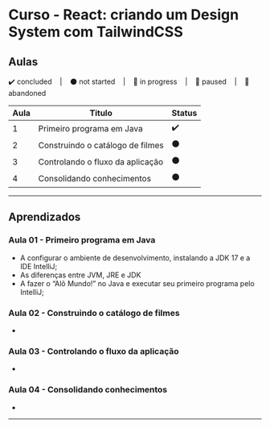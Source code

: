 # Curso - React: criando um Design System com TailwindCSS

## Aulas
<p>
  ✔️ concluded &nbsp;&nbsp;&nbsp;|&nbsp;&nbsp;&nbsp;
  ⚫ not started &nbsp;&nbsp;&nbsp;|&nbsp;&nbsp;&nbsp;
  🔵 in progress &nbsp;&nbsp;&nbsp;|&nbsp;&nbsp;&nbsp;
  🔶 paused &nbsp;&nbsp;&nbsp;|&nbsp;&nbsp;&nbsp;
  🔴 abandoned 
</p>

| Aula | Titulo | Status |
| --- | --- | --- |
| 1 | Primeiro programa em Java | ✔️ |
| 2 | Construindo o catálogo de filmes | ⚫ |
| 3 | Controlando o fluxo da aplicação | ⚫ |
| 4 | Consolidando conhecimentos | ⚫ |

---

## Aprendizados

### Aula 01 - Primeiro programa em Java 
<ul>
  <li>A configurar o ambiente de desenvolvimento, instalando a JDK 17 e a IDE IntelliJ;</li>
  <li>As diferenças entre JVM, JRE e JDK</li>
  <li>A fazer o “Alô Mundo!” no Java e executar seu primeiro programa pelo IntelliJ;</li>
</ul>

### Aula 02 - Construindo o catálogo de filmes
<ul>
  <li></li>
</ul>

### Aula 03 - Controlando o fluxo da aplicação
<ul>
  <li></li>
</ul>

### Aula 04 - Consolidando conhecimentos
<ul>
  <li></li>
</ul>


---

